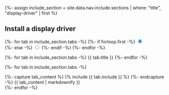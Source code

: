 {%- assign include_section = site.data.nav.include.sections | where: "title", "display-driver" | first %}

## Install a display driver

<div class="tab-main">

  {%- for tab in include_section.tabs -%}
    {%- if forloop.first -%}
      <input class="tab-controller" type="radio" name="tab-controller-{{ include_section.title }}" id="tab-controller-{{ include_section.title }}-{{ forloop.index }}" checked />    
    {%- else -%}
      <input class="tab-controller" type="radio" name="tab-controller-{{ include_section.title }}" id="tab-controller-{{ include_section.title }}-{{ forloop.index }}" />
    {%- endif -%}
  {%- endfor -%}

  <nav class="tab-nav">
    {%- for tab in include_section.tabs -%}
      <label class="tab-nav__item tab-nav__item--{{ forloop.index }} text-delta" for="tab-controller-{{ include_section.title }}-{{ forloop.index }}">{{ tab.title }}</label>
    {%- endfor -%}
  </nav>

  {%- for tab in include_section.tabs -%}
    <div class="tab-content tab-content--{{ forloop.index }}">
      {%- capture tab_content %}
{% include {{ tab.include }} %}
      {%- endcapture -%}
{{ tab_content  | markdownify }}
    </div>
  {%- endfor -%}

</div>
